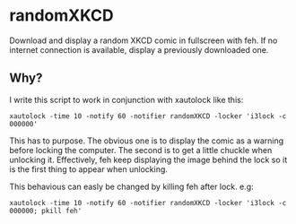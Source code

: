 # randomXKCD
Download and display a random XKCD comic in fullscreen with feh. If no internet connection is available, display a previously downloaded one.

## Why?
I write this script to work in conjunction with xautolock like this:

`xautolock -time 10 -notify 60 -notifier randomXKCD -locker 'i3lock -c 000000'`

This has to purpose. The obvious one is to display the comic as a warning before locking the computer. The second is to get a little chuckle when unlocking it. Effectively, feh keep displaying the image behind the lock so it is the first thing to appear when unlocking.

This behavious can easly be changed by killing feh after lock. e.g:

`xautolock -time 10 -notify 60 -notifier randomXKCD -locker 'i3lock -c 000000; pkill feh'`
